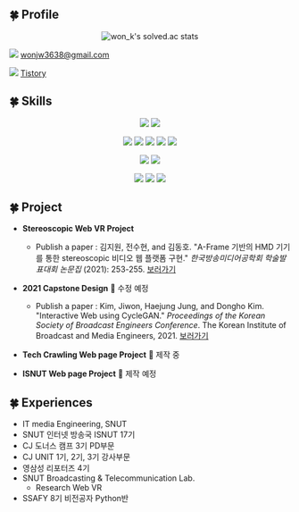 ## 🍀 Profile

<div align = "center">

![won_k's solved.ac stats](https://github-readme-solvedac.hyp3rflow.vercel.app/api/?handle=won_k)

</div>

<img src="https://img.shields.io/badge/Gmail-EA4335?style=for-the-badge&logo=Gmail&logoColor=white"/> wonjw3638@gmail.com

<img src="https://img.shields.io/badge/Tistory-000000?style=for-the-badge&logo=Tistory&logoColor=white"/>&nbsp;[Tistory](https://only-jione.tistory.com/) 



## 🍀 Skills

<div align = "center">

<img src="https://img.shields.io/badge/Python-3776AB?style=for-the-badge&logo=Python&logoColor=f5dd42"/> <img src="https://img.shields.io/badge/JavaScript-F7DF1E?style=for-the-badge&logo=JavaScript&logoColor=1c1c1c"/>

<img src="https://img.shields.io/badge/HTML5-E34F26?style=for-the-badge&logo=HTML5&logoColor=white"/>&nbsp;<img src="https://img.shields.io/badge/CSS3-1572B6?style=for-the-badge&logo=CSS3&logoColor=white"/>&nbsp;<img src="https://img.shields.io/badge/Bootstrap-7952B3?style=for-the-badge&logo=Bootstrap&logoColor=fafafa"/> <img src="https://img.shields.io/badge/Vue.js-4FC08D?style=for-the-badge&logo=Vue.js&logoColor=3d4e57"/> <img src="https://img.shields.io/badge/React-61DAFB?style=for-the-badge&logo=React&logoColor=2b2b2b"/> 

<img src="https://img.shields.io/badge/Django-092E20?style=for-the-badge&logo=Django&logoColor=white"/> <img src="https://img.shields.io/badge/SQLite-003B57?style=for-the-badge&logo=SQLite&logoColor=white"/>  

<img src="https://img.shields.io/badge/Visual Studio Code-2b2b2b?style=for-the-badge&logo=Visual Studio Code&logoColor=007acc"/> <img src="https://img.shields.io/badge/PyCharm-000000?style=for-the-badge&logo=PyCharm&logoColor=white"/> <img src="https://img.shields.io/badge/GitHub-181717?style=for-the-badge&logo=GitHub&logoColor=white"/>

</div>

## 🍀 Project

- **Stereoscopic Web VR Project**
  - Publish a paper : 김지원, 전수현, and 김동호. "A-Frame 기반의 HMD 기기를 통한 stereoscopic 비디오 웹 플랫폼 구현." *한국방송미디어공학회 학술발표대회 논문집* (2021): 253-255. [보러가기](https://www.dbpia.co.kr/Journal/articleDetail?nodeId=NODE10604833)

- **2021 Capstone Design** 🚧 수정 예정
  - Publish a paper : Kim, Jiwon, Haejung Jung, and Dongho Kim. "Interactive Web using CycleGAN." *Proceedings of the Korean Society of Broadcast Engineers Conference*. The Korean Institute of Broadcast and Media Engineers, 2021. [보러가기](https://koreascience.kr/article/CFKO202115161265739.page)
- **Tech Crawling Web page Project** 🚩 제작 중
- **ISNUT Web page Project** 🚧 제작 예정

## 🍀 Experiences

- IT media Engineering, SNUT
- SNUT 인터넷 방송국 ISNUT 17기
- CJ 도너스 캠프 3기 PD부문
- CJ UNIT 1기, 2기, 3기 강사부문
- 영삼성 리포터즈 4기
- SNUT Broadcasting & Telecommunication Lab.
  - Research Web VR
- SSAFY 8기 비전공자 Python반
